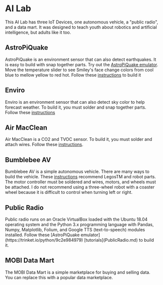 # AI Lab

This AI Lab has three IoT Devices, one autonomous vehicle, a "public radio", and a data mart.  It was designed to teach youth about robotics and artificial intelligence, but adults like it too.

<h2>AstroPiQuake</h2>

AstroPiQuake is an environment sensor that can also detect earthquakes.  It is easy to build with snap together parts.
Try out the [AstroPiQuake emulator](https://trinket.io/python/9c2e984979).  Move the temperature slider to see Smiley's face change colors from cool blue to mellow yellow to red hot. Follow these <a href="https://github.com/NelsonPython/AstroPiQuake">instructions</a> to build it

<h2>Enviro</h2>
Enviro is an environment sensor that can also detect sky color to help forecast weather.  To build it, you must solder and snap together parts.  Follow these <a href="https://github.com/NelsonPython/Enviro">instructions</a>

<h2>Air MacClean</h2>
Air MacClean is a CO2 and TVOC sensor.  To build it, you must solder and attach wires.  Follow these <a href="https://github.com/NelsonPython/Air_MacClean">instructions</a>.

<h2>Bumblebee AV</h2>
Bumblebee AV is a simple autonomous vehicle.  There are many ways to build the vehicle.  These <a href="https://github.com/NelsonPython/Bumblebee_AV">instructions</a> recommend LegosTM and robot parts.  The motor controller must be soldered and wires, motors, and wheels must be attached.  I do not recommend using a three-wheel robot with a coaster wheel because it is difficult to control when turning left or right.  

<h2>Public Radio</h2>
Public radio runs on an Oracle VirtualBox loaded with the Ubuntu 18.04 operating system and the Python 3.x programming language with Pandas, Numpy, Matplotlib, Folium, and Google TTS (text-to-speech) modules installed.  Follow these [AstroPiQuake emulator](https://trinket.io/python/9c2e984979) [tutorials](PublicRadio.md) to build it.

<h2>MOBI Data Mart</h2>
The MOBI Data Mart is a simple marketplace for buying and selling data.  You can replace this with a popular data marketplace.


